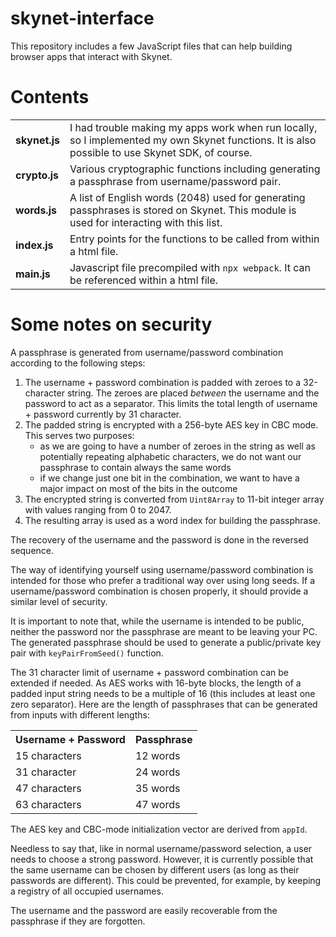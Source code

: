 # skynet-interface
This repository includes a few JavaScript files that can help building browser apps that interact with Skynet.

# Contents
<table>
	<tr>
		<td><b>skynet.js</b></td>
		<td>I had trouble making my apps work when run locally, so I implemented my own Skynet functions. It is also possible to use Skynet SDK, of course.</td>
	</tr>
	<tr>
		<td><b>crypto.js</b></td>
		<td>Various cryptographic functions including generating a passphrase from username/password pair.</td>
	</tr>
	<tr>
		<td><b>words.js</b></td>
		<td>A list of English words (2048) used for generating passphrases is stored on Skynet. This module is used for interacting with this list.</td>
	</tr>
	<tr>
		<td><b>index.js</b></td>
		<td>Entry points for the functions to be called from within a html file.</td>
	</tr>
	<tr>
		<td><b>main.js</b></td>
		<td>Javascript file precompiled with <code>npx webpack</code>. It can be referenced within a html file.</td>
	</tr>
</table>

# Some notes on security
A passphrase is generated from username/password combination according to the following steps:
<ol>
	<li>The username + password combination is padded with zeroes to a 32-character string. The zeroes are placed <em>between</em> the username and the password to act as a separator. This limits the total length of username + password currently by 31 character.</li>
	<li>The padded string is encrypted with a 256-byte AES key in CBC mode. This serves two purposes:
		<ul>
			<li>as we are going to have a number of zeroes in the string as well as potentially repeating alphabetic characters, we do not want our passphrase to contain always the same words</li>
			<li>if we change just one bit in the combination, we want to have a major impact on most of the bits in the outcome</li>
		</ul>
	</li>
	<li>The encrypted string is converted from <code>Uint8Array</code> to 11-bit integer array with values ranging from 0 to 2047.</li>
	<li>The resulting array is used as a word index for building the passphrase.</li>
</ol>
<p>The recovery of the username and the password is done in the reversed sequence.</p>
<p>The way of identifying yourself using username/password combination is intended for those who prefer a traditional way over using long seeds. If a username/password combination is chosen properly, it should provide a similar level of security.</p>
<p>It is important to note that, while the username is intended to be public, neither the password nor the passphrase are meant to be leaving your PC. The generated passphrase should be used to generate a public/private key pair with <code>keyPairFromSeed()</code> function.</p>
<p>The 31 character limit of username + password combination can be extended if needed. As AES works with 16-byte blocks, the length of a padded input string needs to be a multiple of 16 (this includes at least one zero separator). Here are the length of passphrases that can be generated from inputs with different lengths:</p>
<table>
	<tr>
		<th>Username + Password</th>
		<th>Passphrase</th>
	</tr>
	<tr>
		<td>15 characters</td>
		<td>12 words</td>
	</tr>
	<tr>
		<td>31 character</td>
		<td>24 words</td>
	</tr>
	<tr>
		<td>47 characters</td>
		<td>35 words</td>
	</tr>
	<tr>
		<td>63 characters</td>
		<td>47 words</td>
	</tr>
</table>
<p>The AES key and CBC-mode initialization vector are derived from <code>appId</code>.</p>
<p>Needless to say that, like in normal username/password selection, a user needs to choose a strong password. However, it is currently possible that the same username can be chosen by different users (as long as their passwords are different). This could be prevented, for example, by keeping a registry of all occupied usernames.</p>
<p>The username and the password are easily recoverable from the passphrase if they are forgotten.</p>
